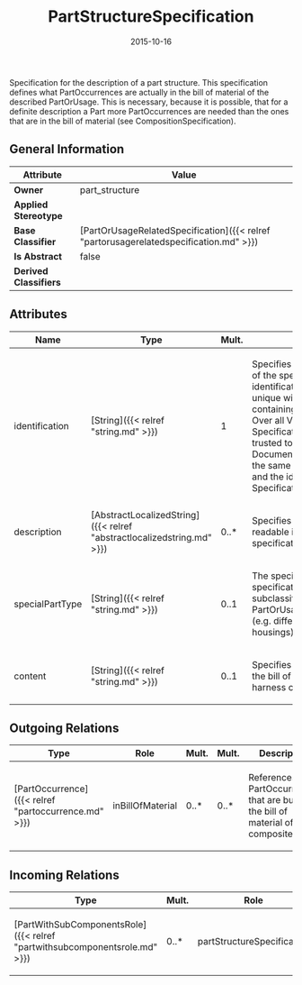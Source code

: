 ﻿---
title: PartStructureSpecification
toc: false
type: specs
date: "2015-10-16"
draft: false
specification: VEC
version: 1.1.2
documentType: "Recommendation"
elementType: Class
classes:
  - PartStructureSpecification
menu_name: vec-1.1.2
---
<p> Specification for the description of a part structure. This specification defines what PartOccurrences are actually in the bill of material of the described PartOrUsage. This is necessary, because it is possible, that for a definite description a Part more PartOccurrences are needed than the ones that are in the bill of material (see CompositionSpecification).      </p>

## General Information

| Attribute               | Value |
|-------------------------|-------|
| **Owner**               | part_structure |
| **Applied Stereotype**  |   |
| **Base Classifier**     | [PartOrUsageRelatedSpecification]({{< relref "partorusagerelatedspecification.md" >}})<br/>  |
| **Is Abstract**         | false |
| **Derived Classifiers** |   |

## Attributes
|  Name  |  Type  |  Mult.  |  Description  |  Owning Classifier  |
|--------|--------|---------|---------------|--------------|
|identification | [String]({{< relref "string.md" >}}) | 1 | <p> Specifies a unique identification of the specification. The identification is guaranteed to be unique within the document containing the specification. Over all VEC-documents a Specification-instance can be trusted to be identical if the DocumentVersion-instance is the same (see DocumentVersion) and the identification of the Specification is the same.      </p> | [Specification]({{< relref "specification.md" >}}) |
|description | [AbstractLocalizedString]({{< relref "abstractlocalizedstring.md" >}}) | 0..* | <p> Specifies additional, human readable information about the specification.      </p> | [Specification]({{< relref "specification.md" >}}) |
|specialPartType | [String]({{< relref "string.md" >}}) | 0..1 | <p>The specialPartType allows the specification of subclassifications for a PartOrUsageRelatedSpecification (e.g. different types of connector housings).  </p> | [PartOrUsageRelatedSpecification]({{< relref "partorusagerelatedspecification.md" >}}) |
|content | [String]({{< relref "string.md" >}}) | 0..1 | <p> Specifies the type of content of the bill of material (e.g. module, harness complete set)      </p> | [PartStructureSpecification]({{< relref "partstructurespecification.md" >}}) |

## Outgoing Relations
|    Type  |   Role   |   Mult.   |   Mult.   |   Description   |
|----------|----------|-----------|-----------|-----------------|
| [PartOccurrence]({{< relref "partoccurrence.md" >}}) | inBillOfMaterial | 0..* | 0..* | <p> References the PartOccurrences that are building the bill of material of a composite part.      </p> |
##  Incoming Relations
|    Type  |   Mult.  |   Role    |   Mult.   |   Description  |
|----------|----------|-----------|-----------|----------------|
| [PartWithSubComponentsRole]({{< relref "partwithsubcomponentsrole.md" >}}) | 0..* | partStructureSpecification | 1 | <p> References the <i>PartStructureSpecification </i>that is instantiated by this <i>PartWithSubComponentsRole</i>.      </p> |
